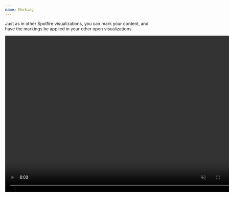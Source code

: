 ```yaml
---
name: Marking
---
```

Just as in other Spotfire visualizations, you can mark your content, and have the markings be applied in your other open visualizations.

<video controls muted width="768" height="512">
  <source src="../assets/webms/marking.webm" type="video/webm">
</video>